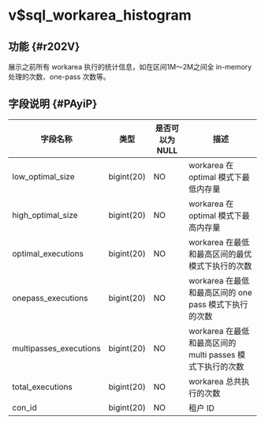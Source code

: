 v$sql_workarea_histogram 
=============================================



功能 {#r202V}
-----------

展示之前所有 workarea 执行的统计信息，如在区间1M～2M之间全 in-memory 处理的次数、one-pass 次数等。

字段说明 {#PAyiP}
-------------



|        **字段名称**        |   **类型**   | **是否可以为 NULL** |                  **描述**                  |
|------------------------|------------|----------------|------------------------------------------|
| low_optimal_size       | bigint(20) | NO             | workarea 在 optimal 模式下最低内存量              |
| high_optimal_size      | bigint(20) | NO             | workarea 在 optimal 模式下最高内存量              |
| optimal_executions     | bigint(20) | NO             | workarea 在最低和最高区间的最优模式下执行的次数             |
| onepass_executions     | bigint(20) | NO             | workarea 在最低和最高区间的 one pass 模式下执行的次数     |
| multipasses_executions | bigint(20) | NO             | workarea 在最低和最高区间的 multi passes 模式下执行的次数 |
| total_executions       | bigint(20) | NO             | workarea 总共执行的次数                         |
| con_id                 | bigint(20) | NO             | 租户 ID                                    |



